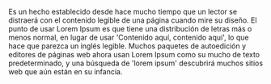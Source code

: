 Es un hecho establecido desde hace mucho tiempo que un lector se distraerá con el
contenido legible de una página cuando mire su diseño. El punto de usar Lorem Ipsum
es que tiene una distribución de letras más o menos normal,
en lugar de usar
'Contenido aquí, contenido aquí', lo que hace que parezca un
inglés legible.
Muchos paquetes de autoedición y editores de páginas web
ahora usan Lorem Ipsum
como su mucho de texto predeterminado, y una búsqueda de
'lorem ipsum' descubrirá
muchos sitios web que aún están en su infancia.    